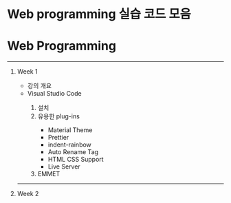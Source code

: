# Web programming 실습 코드 모음
<!DOCTYPE html>
<head>
</head>
<body>
    <h1>Web Programming</h1>
    <hr>
    <ol>
        <li>Week 1</li>
        <ul>
            <li>강의 개요</li>
            <li>Visual Studio Code</li>
            <ol>
                <li>설치</li>
                <li>유용한 plug-ins</li>
                <ul>
                    <li>Material Theme</li>
                    <li>Prettier</li>
                    <li>indent-rainbow</li>
                    <li>Auto Rename Tag</li>
                    <li>HTML CSS Support</li>
                    <li>Live Server</li>
                </ul>
                <li>EMMET</li>
            </ol>
        </ul>
        <hr>
        <li>Week 2</li>
    </ol>
</body>
</html>
